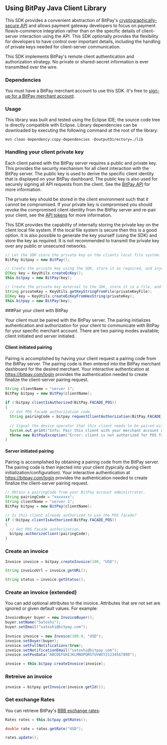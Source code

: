 ## Using BitPay Java Client Library

This SDK provides a convenient abstraction of BitPay's [cryptographically-secure API](https://bitpay.com/api) and allows payment gateway developers to focus on payment flow/e-commerce integration rather than on the specific details of client-server interaction using the API.  This SDK optionally provides the flexibility for developers to have control over important details, including the handling of private keys needed for client-server communication.

This SDK implements BitPay's remote client authentication and authorization strategy.  No private or shared-secret information is ever transmitted over the wire.

### Dependencies

You must have a BitPay merchant account to use this SDK.  It's free to [sign-up for a BitPay merchant account](https://bitpay.com/start).

### Usage

This library was built and tested using the Eclipse IDE; the source code tree is directly compatible with Eclipse.
Library dependencies can be downloaded by executing the following command at the root of the library:

```
mvn clean dependency:copy-dependencies -DoutputDirectory=./lib
```

### Handling your client private key

Each client paired with the BitPay server requires a public and private key.  This provides the security mechanism for all client interaction with the BitPay server. The public key is used to derive the specific client identity that is displayed on your BitPay dashboard.  The public key is also used for securely signing all API requests from the client.  See the [BitPay API](https://bitpay.com/api) for more information.

The private key should be stored in the client environment such that it cannot be compromised.  If your private key is compromised you should revoke the compromised client identity from the BitPay server and re-pair your client, see the [API tokens](https://bitpay.com/api-tokens) for more information.

This SDK provides the capability of internally storing the private key on the client local file system.  If the local file system is secure then this is a good option.  It is also possible to generate the key yourself (using the SDK) and store the key as required.  It is not recommended to transmit the private key over any public or unsecured networks.

```java
// Let the SDK store the private key on the clients local file system.
BitPay bitpay = new BitPay();
```

```java
// Create the private key using the SDK, store it as required, and inject the private key into the SDK.
ECKey key = KeyUtils.createEcKey();
this.bitpay = new BitPay(key);
```

```java
// Create the private key external to the SDK, store it in a file, and inject the private key into the SDK.
String privateKey = KeyUtils.getKeyStringFromFile(privateKeyFile);
ECKey key = KeyUtils.createEcKeyFromHexString(privateKey);
this.bitpay = new BitPay(key);
```

###Pair your client with BitPay

Your client must be paired with the BitPay server.  The pairing initializes authentication and authorization for your client to communicate with BitPay for your specific merchant account.  There are two pairing modes available; client initiated and server initiated.

#### Client initiated pairing

Pairing is accomplished by having your client request a pairing code from the BitPay server.  The pairing code is then entered into the BitPay merchant dashboard for the desired merchant.  Your interactive authentication at https://bitpay.com/login provides the authentication needed to create finalize the client-server pairing request.

```java
String clientName = "server 1";
BitPay bitpay = new BitPay(clientName);        
        
if (!bitpay.clientIsAuthorized(BitPay.FACADE_POS))
{
  // Get POS facade authorization code.
  String pairingCode = bitpay.requestClientAuthorization(BitPay.FACADE_POS);
  
  // Signal the device operator that this client needs to be paired with a merchant account.
  System.out.print("Info: Pair this client with your merchant account using the pairing code: " + pairingCode);
  throw new BitPayException("Error: client is not authorized for POS facade.");
}
```

#### Server initiated pairing

Pairing is accomplished by obtaining a pairing code from the BitPay server.  The pairing code is then injected into your client (typically during client initialization/configuration).  Your interactive authentication at https://bitpay.com/login provides the authentication needed to create finalize the client-server pairing request.

```java
// Obtain a pairingCode from your BitPay account administrator. 
String pairingCode = "xxxxxxx";
String clientName = "server 1";
BitPay bitpay = new BitPay(clientName);

// Is this client already authorized to use the POS facade?
if (!bitpay.clientIsAuthorized(BitPay.FACADE_POS))
{
  // Get POS facade authorization.
  bitpay.authorizeClient(pairingCode);
}	
```

### Create an invoice

```java
Invoice invoice = bitpay.createInvoice(100, "USD");

String invoiceUrl = invoice.getURL();

String status = invoice.getStatus();
```

### Create an invoice (extended)

You can add optional attributes to the invoice.  Attributes that are not set are ignored or given default values. For example:

```java
InvoiceBuyer buyer = new InvoiceBuyer();
buyer.setName("Satoshi");
buyer.setEmail("satoshi@bitpay.com");
	
Invoice invoice = new Invoice(100.0, "USD");
invoice.setBuyer(buyer);
invoice.setFullNotifications(true);
invoice.setNotificationEmail("satoshi@bitpay.com");
invoice.setPosData("ABCDEFGHIJKLMNOPQRSTUVWXYZ1234567890");

invoice = this.bitpay.createInvoice(invoice);
```

### Retreive an invoice

```java
invoice = bitpay.getInvoice(invoice.getId());
```

### Get exchange Rates

You can retrieve BitPay's [BBB exchange rates](https://bitpay.com/bitcoin-exchange-rates):

```java
Rates rates = this.bitpay.getRates();

double rate = rates.getRate("USD");

rates.update();
```

